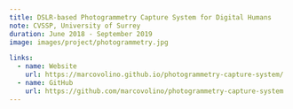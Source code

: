 ```yaml
---
title: DSLR-based Photogrammetry Capture System for Digital Humans
note: CVSSP, University of Surrey
duration: June 2018 - September 2019
image: images/project/photogrammetry.jpg

links:
  - name: Website
    url: https://marcovolino.github.io/photogrammetry-capture-system/
  - name: GitHub
    url: https://github.com/marcovolino/photogrammetry-capture-system
---
```





